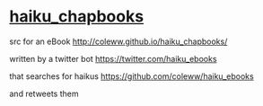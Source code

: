 # [haiku_chapbooks](http://coleww.github.io/haiku_chapbooks/ )

src for an eBook http://coleww.github.io/haiku_chapbooks/ 

written by a twitter bot https://twitter.com/haiku_ebooks 

that searches for haikus https://github.com/coleww/haiku_ebooks 

and retweets them  
